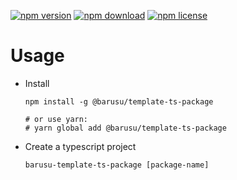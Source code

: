 [![npm version](https://img.shields.io/npm/v/@barusu/template-ts-package.svg)](https://www.npmjs.com/package/@barusu/template-ts-package)
[![npm download](https://img.shields.io/npm/dm/@barusu/template-ts-package.svg)](https://www.npmjs.com/package/@barusu/template-ts-package)
[![npm license](https://img.shields.io/npm/l/@barusu/template-ts-package.svg)](https://www.npmjs.com/package/@barusu/template-ts-package)


# Usage

* Install
  ```shell
  npm install -g @barusu/template-ts-package

  # or use yarn:
  # yarn global add @barusu/template-ts-package
  ```

* Create a typescript project
  ```shell
  barusu-template-ts-package [package-name]
  ```
